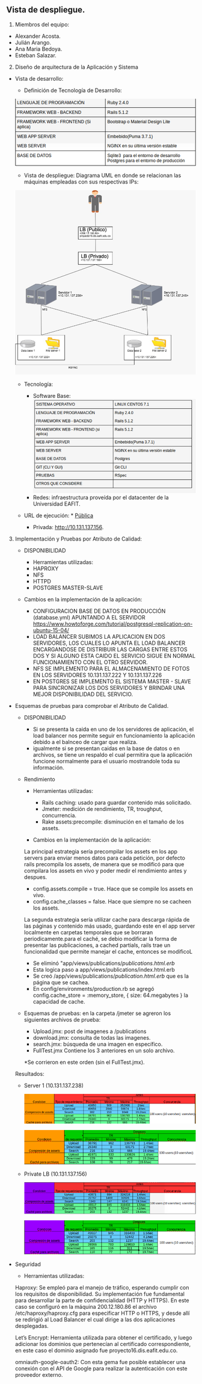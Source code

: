 ## Vista de despliegue.

1. Miembros del equipo:

  * Alexander Acosta.
  * Julián Arango.
  * Ana Maria Bedoya.
  * Esteban Salazar.

2. Diseño	de	arquitectura	de	la	Aplicación	y	Sistema
  *  Vista	de	desarrollo:

      * Definición	de	Tecnología	de	Desarrollo:

      ![Tech](/Documentos/images/devTech.png)

      *  Vista	de	despliegue:
        Diagrama UML en donde se relacionan las máquinas empleadas con sus respectivas IPs:

      ![](/Documentos/images/uml.jpeg)
      * Tecnología:
          * Software Base:
          ![Software Base](/Documentos/images/baseSoft.png)
          * Redes: infraestructura proveída por el datacenter de la Universidad EAFIT.

      *  URL	de	ejecución:
      		  * [Pública](http://proyecto16.dis.eafit.edu.co/)

            * Privada: http://10.131.137.156.  

3. Implementación	y	Pruebas	por	Atributo	de	Calidad:

    * DISPONIBILIDAD
      *  Herramientas	utilizadas:
        * HAPROXY
        * NFS
        * HTTPD
        * POSTGRES MASTER-SLAVE

    * Cambios	en	la	implementación	de	la	aplicación:

      * CONFIGURACION BASE DE DATOS EN PRODUCCIÓN (database.yml) APUNTANDO A EL SERVIDOR https://www.howtoforge.com/tutorial/postgresql-replication-on-ubuntu-15-04/
      * LOAD BALANCER SUBIMOS LA APLICACION EN DOS SERVIDORES, LOS CUALES LO APUNTA EL LOAD BALANCER ENCARGANDOSE DE DISTRIBUIR LAS CARGAS ENTRE ESTOS DOS Y SI ALGUNO ESTA CAIDO EL SERVICIO SIGUE EN NORMAL FUNCIONAMIENTO CON EL OTRO SERVIDOR.
      * NFS SE IMPLEMENTO PARA EL ALMACENAMIENTO DE FOTOS EN LOS SERVIDORES 10.131.137.222 Y 10.131.137.226
      * EN POSTGRES SE IMPLEMENTO EL SISTEMA MASTER - SLAVE PARA SINCRONIZAR LOS DOS SERVIDORES Y BRINDAR UNA MEJOR DISPONIBILIDAD DEL SERVICIO.

* Esquemas	de	pruebas	para	comprobar	el	Atributo	de	Calidad.


  * DISPONIBILIDAD

      * Si se presenta la caida en uno de los servidores de aplicación, el load balancer nos permite seguir en funcionamiento la aplicación debido a el balnceo de cargar que realiza.
      * igualmente si se presentan caidas en la base de datos o en archivos, se tiene un respaldo el cual permitira que la aplicación funcione normalmente para el usuario mostrandole toda su información.


  * Rendimiento
    * Herramientas	utilizadas:
      * Rails caching: usado para guardar contenido más solicitado.
      * Jmeter: medición de rendimiento, TR, troughput, concurrencia.
      * Rake assets:precompile: disminución en el tamaño de los assets.

    * Cambios	en	la	implementación	de	la	aplicación:

     La principal estrategia sería precompilar los assets en los app servers para
     enviar menos datos para cada petición, por defecto rails precompila los assets,
     de manera que se modificó para que compilara los assets en vivo y poder medir
    el rendimiento antes y despues.

      +  config.assets.compile = true. Hace que se compile los assets en vivo.
      +  config.cache_classes = false. Hace que siempre no se cacheen los assets.

    La segunda estrategia sería utilizar cache para descarga rápida de las
    páginas y contenido más usado, guardando este en el app server localmente en
    carpetas temporales que se borraran periodicamente.para el caché, se debio modificar la forma de presentar las publicaciones, a cached partials,
    rails trae un funcionalidad que permite manejar el cache, entonces se modificoL

      + Se eliminó "app/views/publications/_publications.html.erb_
      + Esta logica paso a app/views/publications/index.html.erb
      + Se creó /app/views/publications/_publication.html.erb_ que es la página que se cachea.
      + En  config/environments/production.rb se agregó  config.cache_store = :memory_store, { size: 64.megabytes }
      la capacidad de cache.


  * Esquemas	de	pruebas: en la carpeta /jmeter se agreron los siguientes archivos de prueba:

	+ Upload.jmx: post de imagenes a /publications
	+ download.jmx: consulta de todas las imagenes.
	+ search.jmx: búsqueda de una imagen en específico.
    + FullTest.jmx 	Contiene los 3 anteriores en un solo archivo.

    *Se corrieron en este orden (sin el FullTest.jmx).

  Resultados:

  * Server 1 (10.131.137.238)

    ![Server 1 antes](/Documentos/images/238Antes.png)

    ![Server 1 despues](/Documentos/images/238Despues.png)

  * Private LB (10.131.137.156)

    ![private LB antes](/Documentos/images/156Antes.png)

    ![private LB despues](/Documentos/images/156Despues.png)

* Seguridad
  * Herramientas utilizadas:

  Haproxy: Se empleó para el manejo de tráfico, esperando cumplir con los requisitos de disponibilidad. Su implementación fue fundamental para desarrollar la parte de confidencialidad (HTTP y HTTPS). En este caso se configuró en la máquina 200.12.180.86 el archivo /etc/haproxy/haproxy.cfg para especificar HTTP o HTTPS, y desde allí se redirigió al Load Balancer el cual dirige a las dos aplicaciones desplegadas.

  Let’s Encrypt: Herramienta utilizada para obtener el certificado, y luego adicionar los dominios que pertenecían al certificado correspondiente, en este caso el dominio asignado fue proyecto16.dis.eafit.edu.co.

  omniauth-google-oauth2: Con esta gema fue posible establecer una conexión con el API de Google para realizar la autenticación con este proveedor externo.
